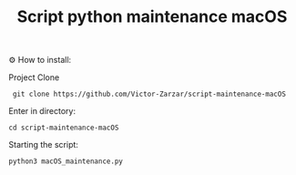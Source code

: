 <h1 align="center" id="header">
 Script python maintenance macOS
</h1>
  
<br />

⚙️ How to install:

Project Clone

     git clone https://github.com/Victor-Zarzar/script-maintenance-macOS

Enter in directory:

    cd script-maintenance-macOS      

Starting the script:

    python3 macOS_maintenance.py